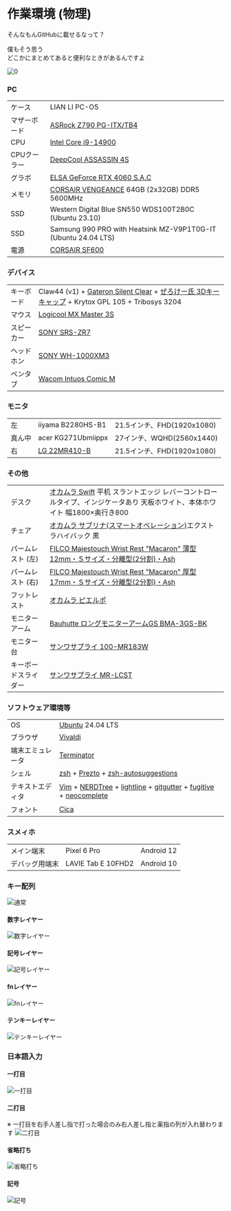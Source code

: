 
作業環境 (物理)
================================================================================

そんなもんGitHubに載せるなって？

僕もそう思う  
どこかにまとめてあると便利なときがあるんですよ

![0](https://raw.githubusercontent.com/wcaokaze/environment/master/imgs/0.jpg)


### PC

|              |                                                                                                                                                                                                                                       |
|--------------|---------------------------------------------------------------------------------------------------------------------------------------------------------------------------------------------------------------------------------------|
| ケース       | LIAN LI PC-O5                                                                                                                                                                                                                         |
| マザーボード | [ASRock Z790 PG-ITX/TB4](https://pg.asrock.com/mb/Intel/Z790%20PG-ITXTB4/index.jp.asp)                                                                                                                                                |
| CPU          | [Intel Core i9-14900](https://www.intel.co.jp/content/www/jp/ja/products/sku/236793/intel-core-i9-processor-14900-36m-cache-up-to-5-80-ghz/specifications.html)                                                                       |
| CPUクーラー  | [DeepCool ASSASSIN 4S](https://jp.deepcool.com/products/Cooling/cpuaircoolers/Assassin-4S-Minimalistic-Premium-CPU-Air-Cooler-1700-AM5/2023/17891.shtml)                                                                              |
| グラボ       | [ELSA GeForce RTX 4060 S.A.C](https://www.elsa-jp.co.jp/products/detail/geforce-rtx-4060-s-a-c/)                                                                                                                                      |
| メモリ       | [CORSAIR VENGEANCE](https://www.corsair.com/ww/ja/p/memory/cmk64gx5m2b5600c40/vengeancea-64gb-2x32gb-ddr5-dram-5600mhz-c40-memory-kit-a-black-cmk64gx5m2b5600c40) 64GB (2x32GB) DDR5 5600MHz                                          |
| SSD          | Western Digital Blue SN550 WDS100T2B0C (Ubuntu 23.10)                                                                                                                                                                                 |
| SSD          | Samsung 990 PRO with Heatsink MZ-V9P1T0G-IT (Ubuntu 24.04 LTS)                                                                                                                                                                           |
| 電源         | [CORSAIR SF600](https://www.corsair.com/ja/ja/%E3%82%AB%E3%83%86%E3%82%B4%E3%83%AA%E3%83%BC/%E8%A3%BD%E5%93%81/%E9%9B%BB%E6%BA%90%E3%83%A6%E3%83%8B%E3%83%83%E3%83%88/SF-Series%E2%84%A2-80-PLUS-Gold-Power-Supplies/p/CP-9020105-JP) |


### デバイス

|            |                                                                                                                                                                                    |
|------------|------------------------------------------------------------------------------------------------------------------------------------------------------------------------------------|
| キーボード | Claw44 (v1) + [Gateron Silent Clear](http://www.gateron.com/product/19213.html) + [ぜろけー氏 3Dキーキャップ](https://make.dmm.com/item/1009976/) + Krytox GPL 105 + Tribosys 3204 |
| マウス     | [Logicool MX Master 3S](https://www.logicool.co.jp/ja-jp/products/mice/mx-master-3s.910-006567.html)                                                                               |
| スピーカー | [SONY SRS-ZR7](https://www.sony.jp/active-speaker/products/SRS-ZR7/)                                                                                                               |
| ヘッドホン | [SONY WH-1000XM3](https://www.sony.jp/headphone/products/WH-1000XM3/)                                                                                                              |
| ペンタブ   | [Wacom Intuos Comic M](https://www.wacom.com/ja-jp/products/pen-tablets/intuos-comic-m)                                                                                            |


### モニタ

|        |                                                                   |                            |
|--------|-------------------------------------------------------------------|----------------------------|
| 左     | iiyama B2280HS-B1                                                 | 21.5インチ、FHD(1920x1080) |
| 真ん中 | acer KG271Ubmiippx                                                | 27インチ、WQHD(2560x1440)  |
| 右     | [LG 22MR410-B](https://www.lg.com/jp/monitors/fhd-qhd/22mr410-b/) | 21.5インチ、FHD(1920x1080) |


### その他

|                      |                                                                                                                                                                                                                                                                                                                                                                                      |
|----------------------|--------------------------------------------------------------------------------------------------------------------------------------------------------------------------------------------------------------------------------------------------------------------------------------------------------------------------------------------------------------------------------------|
| デスク               | [オカムラ Swift](http://product.okamura.co.jp/ext/DispCate.do?volumeName=00001&lv0=%E3%83%87%E3%82%B9%E3%82%AF%EF%BC%8F%E3%83%86%E3%83%BC%E3%83%96%E3%83%AB&lv2=%E4%B8%8A%E4%B8%8B%E6%98%87%E9%99%8D%E3%83%87%E3%82%B9%E3%82%AF&lv3=%E3%82%B9%E3%82%A4%E3%83%95%E3%83%88) 平机 スラントエッジ レバーコントロールタイプ、インジケータあり 天板ホワイト、本体ホワイト 幅1800×奥行き800 |
| チェア               | [オカムラ サブリナ(スマートオペレーション)](http://www.okamura.co.jp/product/seating/sabrina/)エクストラハイバック 黒                                                                                                                                                                                                                                                                |
| パームレスト (左)    | [FILCO Majestouch Wrist Rest "Macaron" 薄型12mm・Ｓサイズ・分離型(2分割)・Ash](https://www.diatec.co.jp/products/det.php?prod_c=4052)                                                                                                                                                                                                                                                |
| パームレスト (右)    | [FILCO Majestouch Wrist Rest "Macaron" 厚型17mm・Ｓサイズ・分離型(2分割)・Ash](https://www.diatec.co.jp/products/det.php?prod_c=4046)                                                                                                                                                                                                                                                |
| フットレスト         | [オカムラ ピエルポ](http://www.okamura.co.jp/product/seating/pierpo/)                                                                                                                                                                                                                                                                                                                |
| モニターアーム       | [Bauhutte ロングモニターアームGS BMA-3GS-BK](https://www.bauhutte.jp/product/bma-gs/)                                                                                                                                                                                                                                                                                                |
| モニター台           | [サンワサプライ 100-MR183W](https://direct.sanwa.co.jp/ItemPage/100-MR183W)                                                                                                                                                                                                                                                                                                          |
| キーボードスライダー | [サンワサプライ MR-LCST](https://www.sanwa.co.jp/product/syohin.asp?code=MR-LCST)                                                                                                                                                                                                                                                                                                    |


### ソフトウェア環境等

|                  |                                                                                                                                                                                                                                                                                                                  |
|------------------|------------------------------------------------------------------------------------------------------------------------------------------------------------------------------------------------------------------------------------------------------------------------------------------------------------------|
| OS               | [Ubuntu](https://ubuntu.com/) 24.04 LTS                                                                                                                                                                                                                                                                          |
| ブラウザ         | [Vivaldi](https://vivaldi.com)                                                                                                                                                                                                                                                                                   |
| 端末エミュレータ | [Terminator](https://gnometerminator.blogspot.com/)                                                                                                                                                                                                                                                              |
| シェル           | [zsh](http://www.zsh.org/) + [Prezto](https://github.com/sorin-ionescu/prezto) + [zsh-autosuggestions](https://github.com/zsh-users/zsh-autosuggestions)                                                                                                                                                         |
| テキストエディタ | [Vim](https://www.vim.org/) + [NERDTree](https://github.com/scrooloose/nerdtree) + [lightline](https://github.com/itchyny/lightline.vim) + [gitgutter](https://github.com/airblade/vim-gitgutter) + [fugitive](https://github.com/tpope/vim-fugitive) + [neocomplete](https://github.com/Shougo/neocomplete.vim) |
| フォント         | [Cica](https://github.com/miiton/Cica)                                                                                                                                                                                                                                                                           |


### スメィホ

|                |                    |            |
|----------------|--------------------|------------|
| メイン端末     | Pixel 6 Pro        | Android 12 |
| デバッグ用端末 | LAVIE Tab E 10FHD2 | Android 10 |


### キー配列
![通常](https://raw.githubusercontent.com/wcaokaze/environment/master/imgs/keylayout.svg)

#### 数字レイヤー
![数字レイヤー](https://raw.githubusercontent.com/wcaokaze/environment/master/imgs/keylayout_numlayer.svg)

#### 記号レイヤー
![記号レイヤー](https://raw.githubusercontent.com/wcaokaze/environment/master/imgs/keylayout_symbollayer.svg)

#### fnレイヤー
![fnレイヤー](https://raw.githubusercontent.com/wcaokaze/environment/master/imgs/keylayout_fnlayer.svg)

#### テンキーレイヤー
![テンキーレイヤー](https://raw.githubusercontent.com/wcaokaze/environment/master/imgs/keylayout_numkeypadlayer.svg)

### 日本語入力

#### 一打目
![一打目](https://raw.githubusercontent.com/wcaokaze/environment/master/imgs/keylayout_roman_first.svg)

#### 二打目
※ 一打目を右手人差し指で打った場合のみ右人差し指と薬指の列が入れ替わります
![二打目](https://raw.githubusercontent.com/wcaokaze/environment/master/imgs/keylayout_roman_second.svg)

#### 省略打ち
![省略打ち](https://raw.githubusercontent.com/wcaokaze/environment/master/imgs/keylayout_roman_omission.svg)

#### 記号
![記号](https://raw.githubusercontent.com/wcaokaze/environment/master/imgs/keylayout_roman_symbol.svg)
